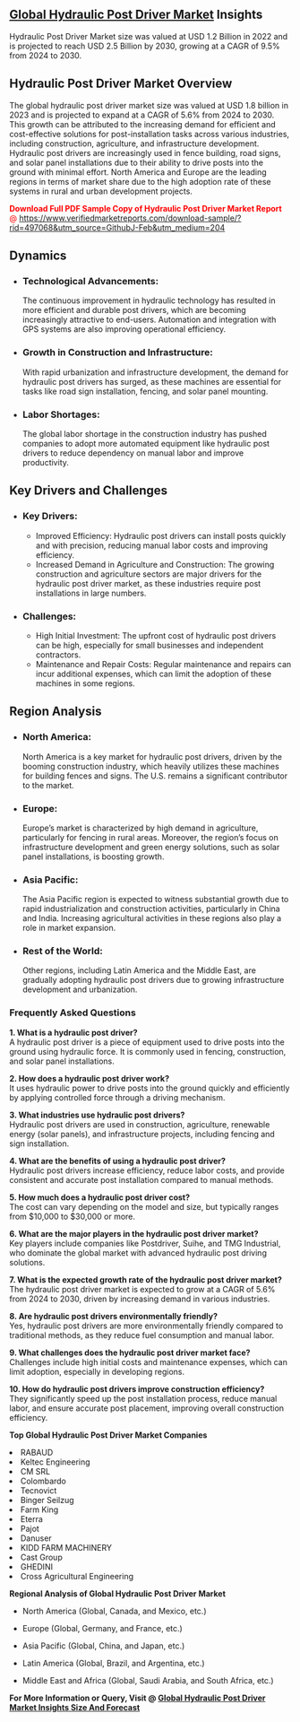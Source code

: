 <h2><a href="https://www.verifiedmarketreports.com/download-sample/?rid=497068&amp;utm_source=GithubJ&amp;utm_medium=204" target="_blank">Global Hydraulic Post Driver Market</a> Insights</h2><p>Hydraulic Post Driver Market size was valued at USD 1.2 Billion in 2022 and is projected to reach USD 2.5 Billion by 2030, growing at a CAGR of 9.5% from 2024 to 2030.</p><p> <h2>Hydraulic Post Driver Market Overview</h2> <p>The global hydraulic post driver market size was valued at USD 1.8 billion in 2023 and is projected to expand at a CAGR of 5.6% from 2024 to 2030. This growth can be attributed to the increasing demand for efficient and cost-effective solutions for post-installation tasks across various industries, including construction, agriculture, and infrastructure development. Hydraulic post drivers are increasingly used in fence building, road signs, and solar panel installations due to their ability to drive posts into the ground with minimal effort. North America and Europe are the leading regions in terms of market share due to the high adoption rate of these systems in rural and urban development projects.</p> <p><p><span class=""><span style="color: #ff0000;"><strong>Download Full PDF Sample Copy of Hydraulic Post Driver Market Report</strong> @ </span><a href="https://www.verifiedmarketreports.com/download-sample/?rid=497068&amp;utm_source=GithubJ-Feb&amp;utm_medium=204" target="_blank">https://www.verifiedmarketreports.com/download-sample/?rid=497068&amp;utm_source=GithubJ-Feb&amp;utm_medium=204</a></span></p></p> <h2>Dynamics</h2> <ul> <li><h3>Technological Advancements:</h3> The continuous improvement in hydraulic technology has resulted in more efficient and durable post drivers, which are becoming increasingly attractive to end-users. Automation and integration with GPS systems are also improving operational efficiency.</li> <li><h3>Growth in Construction and Infrastructure:</h3> With rapid urbanization and infrastructure development, the demand for hydraulic post drivers has surged, as these machines are essential for tasks like road sign installation, fencing, and solar panel mounting.</li> <li><h3>Labor Shortages:</h3> The global labor shortage in the construction industry has pushed companies to adopt more automated equipment like hydraulic post drivers to reduce dependency on manual labor and improve productivity.</li> </ul> <h2>Key Drivers and Challenges</h2> <ul> <li><h3>Key Drivers:</h3> <ul> <li>Improved Efficiency: Hydraulic post drivers can install posts quickly and with precision, reducing manual labor costs and improving efficiency.</li> <li>Increased Demand in Agriculture and Construction: The growing construction and agriculture sectors are major drivers for the hydraulic post driver market, as these industries require post installations in large numbers.</li> </ul> </li> <li><h3>Challenges:</h3> <ul> <li>High Initial Investment: The upfront cost of hydraulic post drivers can be high, especially for small businesses and independent contractors.</li> <li>Maintenance and Repair Costs: Regular maintenance and repairs can incur additional expenses, which can limit the adoption of these machines in some regions.</li> </ul> </li> </ul> <h2>Region Analysis</h2> <ul> <li><h3>North America:</h3> North America is a key market for hydraulic post drivers, driven by the booming construction industry, which heavily utilizes these machines for building fences and signs. The U.S. remains a significant contributor to the market.</li> <li><h3>Europe:</h3> Europe’s market is characterized by high demand in agriculture, particularly for fencing in rural areas. Moreover, the region’s focus on infrastructure development and green energy solutions, such as solar panel installations, is boosting growth.</li> <li><h3>Asia Pacific:</h3> The Asia Pacific region is expected to witness substantial growth due to rapid industrialization and construction activities, particularly in China and India. Increasing agricultural activities in these regions also play a role in market expansion.</li> <li><h3>Rest of the World:</h3> Other regions, including Latin America and the Middle East, are gradually adopting hydraulic post drivers due to growing infrastructure development and urbanization.</li> </ul> <h3>Frequently Asked Questions</h3> <p><strong>1. What is a hydraulic post driver?</strong><br> A hydraulic post driver is a piece of equipment used to drive posts into the ground using hydraulic force. It is commonly used in fencing, construction, and solar panel installations.</p> <p><strong>2. How does a hydraulic post driver work?</strong><br> It uses hydraulic power to drive posts into the ground quickly and efficiently by applying controlled force through a driving mechanism.</p> <p><strong>3. What industries use hydraulic post drivers?</strong><br> Hydraulic post drivers are used in construction, agriculture, renewable energy (solar panels), and infrastructure projects, including fencing and sign installation.</p> <p><strong>4. What are the benefits of using a hydraulic post driver?</strong><br> Hydraulic post drivers increase efficiency, reduce labor costs, and provide consistent and accurate post installation compared to manual methods.</p> <p><strong>5. How much does a hydraulic post driver cost?</strong><br> The cost can vary depending on the model and size, but typically ranges from $10,000 to $30,000 or more.</p> <p><strong>6. What are the major players in the hydraulic post driver market?</strong><br> Key players include companies like Postdriver, Suihe, and TMG Industrial, who dominate the global market with advanced hydraulic post driving solutions.</p> <p><strong>7. What is the expected growth rate of the hydraulic post driver market?</strong><br> The hydraulic post driver market is expected to grow at a CAGR of 5.6% from 2024 to 2030, driven by increasing demand in various industries.</p> <p><strong>8. Are hydraulic post drivers environmentally friendly?</strong><br> Yes, hydraulic post drivers are more environmentally friendly compared to traditional methods, as they reduce fuel consumption and manual labor.</p> <p><strong>9. What challenges does the hydraulic post driver market face?</strong><br> Challenges include high initial costs and maintenance expenses, which can limit adoption, especially in developing regions.</p> <p><strong>10. How do hydraulic post drivers improve construction efficiency?</strong><br> They significantly speed up the post installation process, reduce manual labor, and ensure accurate post placement, improving overall construction efficiency.</p> </p><p><strong>Top Global Hydraulic Post Driver Market Companies</strong></p><div data-test-id=""><p><li>RABAUD</li><li> Keltec Engineering</li><li> CM SRL</li><li> Colombardo</li><li> Tecnovict</li><li> Binger Seilzug</li><li> Farm King</li><li> Eterra</li><li> Pajot</li><li> Danuser</li><li> KIDD FARM MACHINERY</li><li> Cast Group</li><li> GHEDINI</li><li> Cross Agricultural Engineering</li></p><div><strong>Regional Analysis of&nbsp;Global Hydraulic Post Driver Market</strong></div><ul><li dir="ltr"><p dir="ltr">North America&nbsp;(Global, Canada, and Mexico, etc.)</p></li><li dir="ltr"><p dir="ltr">Europe (Global, Germany, and France, etc.)</p></li><li dir="ltr"><p dir="ltr">Asia Pacific&nbsp;(Global, China, and Japan, etc.)</p></li><li dir="ltr"><p dir="ltr">Latin America&nbsp;(Global, Brazil, and Argentina, etc.)</p></li><li dir="ltr">Middle East and Africa&nbsp;(Global, Saudi Arabia, and South Africa, etc.)</li></ul><p><strong>For More Information or Query, Visit @&nbsp;</strong><strong><a href="https://www.verifiedmarketreports.com/product/hydraulic-post-driver-market/?utm_source=GithubJ&amp;utm_medium=204" target="_blank">Global Hydraulic Post Driver Market Insights Size And Forecast</a></strong></p></div>
